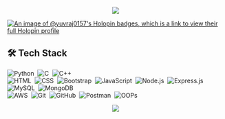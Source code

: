 <p align="center">
  <img src="https://capsule-render.vercel.app/api?text=Hey!%20Thats%20me%20Yuvraj%20😊&animation=fadeIn&type=waving&color=gradient&height=160&section=header"/>
</p>

[![An image of @yuvraj0157's Holopin badges, which is a link to view their full Holopin profile](https://holopin.me/yuvraj0157)](https://holopin.io/@yuvraj0157)

## 🛠 Tech Stack

![Python](https://img.shields.io/badge/-Python-05122A?style=flat&logo=python)&nbsp;
![C](https://img.shields.io/badge/-C-05122A?style=flat&logo=c)&nbsp;
![C++](https://img.shields.io/badge/-C++-05122A?style=flat&logo=cplusplus)&nbsp;
<br />
![HTML](https://img.shields.io/badge/-HTML-05122A?style=flat&logo=HTML5)&nbsp;
![CSS](https://img.shields.io/badge/-CSS-05122A?style=flat&logo=CSS3&logoColor=1572B6)&nbsp;
![Bootstrap](https://img.shields.io/badge/-Bootstrap-05122A?style=flat&logo=bootstrap)&nbsp;
![JavaScript](https://img.shields.io/badge/-JavaScript-05122A?style=flat&logo=javascript)&nbsp;
![Node.js](https://img.shields.io/badge/-Node.js-05122A?style=flat&logo=node.js)&nbsp;
![Express.js](https://img.shields.io/badge/-Express.js-05122A?style=flat&logo=express)&nbsp;
<br />
![MySQL](https://img.shields.io/badge/-MySQL-05122A?style=flat&logo=mysql)&nbsp;
![MongoDB](https://img.shields.io/badge/-MongoDB-05122A?style=flat&logo=mongodb)&nbsp;
<br />
![AWS](https://img.shields.io/badge/-AWS-05122A?style=flat&logo=amazon-aws)&nbsp;
![Git](https://img.shields.io/badge/-Git-05122A?style=flat&logo=git)&nbsp;
![GitHub](https://img.shields.io/badge/-GitHub-05122A?style=flat&logo=github)&nbsp;
![Postman](https://img.shields.io/badge/-Postman-05122A?style=flat&logo=postman)&nbsp;
![OOPs](https://img.shields.io/badge/-OOPs-05122A?style=flat)&nbsp;

<p align="center">
  <img src="https://capsule-render.vercel.app/api?type=waving&color=gradient&height=160&section=footer"/>
</p>
